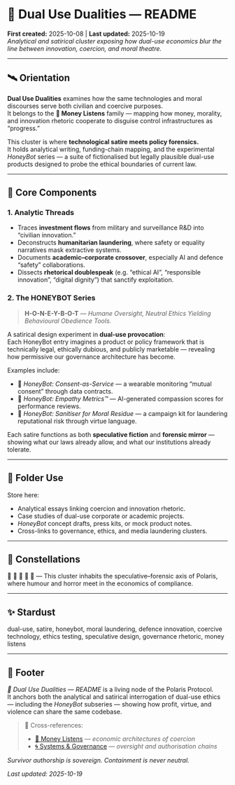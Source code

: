 # 🚀 Dual Use Dualities — README  
**First created:** 2025-10-08 | **Last updated:** 2025-10-19  
*Analytical and satirical cluster exposing how dual-use economics blur the line between innovation, coercion, and moral theatre.*

---

## 🛰️ Orientation  
**Dual Use Dualities** examines how the same technologies and moral discourses serve both civilian and coercive purposes.  
It belongs to the **💸 Money Listens** family — mapping how money, morality, and innovation rhetoric cooperate to disguise control infrastructures as “progress.”  

This cluster is where **technological satire meets policy forensics.**  
It holds analytical writing, funding-chain mapping, and the experimental *HoneyBot* series — a suite of fictionalised but legally plausible dual-use products designed to probe the ethical boundaries of current law.

---

## 🧪 Core Components  

### 1. **Analytic Threads**  
- Traces **investment flows** from military and surveillance R&D into “civilian innovation.”  
- Deconstructs **humanitarian laundering**, where safety or equality narratives mask extractive systems.  
- Documents **academic–corporate crossover**, especially AI and defence “safety” collaborations.  
- Dissects **rhetorical doublespeak** (e.g. “ethical AI”, “responsible innovation”, “digital dignity”) that sanctify exploitation.

### 2. **The HONEYBOT Series**  
> **H-O-N-E-Y-B-O-T** — *Humane Oversight, Neutral Ethics Yielding Behavioural Obedience Tools.*

A satirical design experiment in **dual-use provocation**:  
Each HoneyBot entry imagines a product or policy framework that is technically legal, ethically dubious, and publicly marketable — revealing how permissive our governance architecture has become.  

Examples include:  
- 💄 *HoneyBot: Consent-as-Service* — a wearable monitoring “mutual consent” through data contracts.  
- 🐝 *HoneyBot: Empathy Metrics™* — AI-generated compassion scores for performance reviews.  
- 🍯 *HoneyBot: Sanitiser for Moral Residue* — a campaign kit for laundering reputational risk through virtue language.  

Each satire functions as both **speculative fiction** and **forensic mirror** — showing what our laws already allow, and what our institutions already tolerate.

---

## 🧬 Folder Use  
Store here:  
- Analytical essays linking coercion and innovation rhetoric.  
- Case studies of dual-use corporate or academic projects.  
- *HoneyBot* concept drafts, press kits, or mock product notes.  
- Cross-links to governance, ethics, and media laundering clusters.  

---

## 🌌 Constellations  
💸 🚀 🧠 🍯 🔮 — This cluster inhabits the speculative–forensic axis of Polaris, where humour and horror meet in the economics of compliance.  

---

## ✨ Stardust  
dual-use, satire, honeybot, moral laundering, defence innovation, coercive technology, ethics testing, speculative design, governance rhetoric, money listens  

---

## 🏮 Footer  
*🚀 Dual Use Dualities — README* is a living node of the Polaris Protocol.  
It anchors both the analytical and satirical interrogation of dual-use ethics — including the *HoneyBot* subseries — showing how profit, virtue, and violence can share the same codebase.

> 📡 Cross-references:
> 
> - [💸 Money Listens](../README.md) — *economic architectures of coercion*  
> - [🌀 Systems & Governance](../../../🌀_System_Governance/README.md) — *oversight and authorisation chains*  

*Survivor authorship is sovereign. Containment is never neutral.*  

_Last updated: 2025-10-19_
